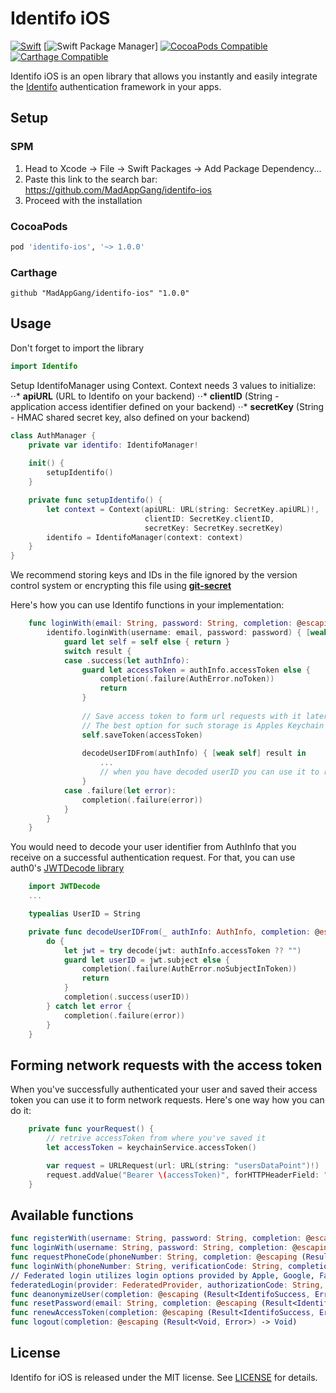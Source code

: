 # Identifo iOS

[![Swift](https://img.shields.io/badge/Swift-5.0+-Orange?style=flat-square)](https://img.shields.io/badge/Swift-5.0+-Orange?style=flat-square)
[![Swift Package Manager](https://img.shields.io/badge/Swift_Package_Manager-compatible-orange?style=flat-square)]
[![CocoaPods Compatible](https://img.shields.io/cocoapods/v/Alamofire.svg?style=flat-square)](https://img.shields.io/cocoapods/v/Alamofire.svg)
[![Carthage Compatible](https://img.shields.io/badge/Carthage-compatible-4BC51D.svg?style=flat-square)](https://github.com/Carthage/Carthage)

Identifo iOS is an open library that allows you instantly and easily integrate the [Identifo](https://github.com/MadAppGang/identifo) authentication framework in your apps.

## Setup

### SPM

1) Head to Xcode -> File -> Swift Packages -> Add Package Dependency...
2) Paste this link to the search bar: https://github.com/MadAppGang/identifo-ios
3) Proceed with the installation

### CocoaPods

```ruby
pod 'identifo-ios', '~> 1.0.0'
```

### Carthage

```ogdl
github "MadAppGang/identifo-ios" "1.0.0"
```

## Usage

Don't forget to import the library
```swift
import Identifo
```

Setup IdentifoManager using Context. 
Context needs 3 values to initialize: 
⋅⋅* __apiURL__ (URL to Identifo on your backend)
⋅⋅* __clientID__ (String - application access identifier defined on your backend)
⋅⋅* __secretKey__ (String - HMAC shared secret key, also defined on your backend)

```swift
class AuthManager {
    private var identifo: IdentifoManager!
    
    init() {
        setupIdentifo()
    }

    private func setupIdentifo() {
        let context = Context(apiURL: URL(string: SecretKey.apiURL)!,
                              clientID: SecretKey.clientID,
                              secretKey: SecretKey.secretKey)
        identifo = IdentifoManager(context: context)
    }
}
```
We recommend storing keys and IDs in the file ignored by the version control system or encrypting this file using [__git-secret__](https://git-secret.io)

Here's how you can use Identifo functions in your implementation:
```swift
    func loginWith(email: String, password: String, completion: @escaping (Result<Void, Error>) -> Void) {
        identifo.loginWith(username: email, password: password) { [weak self] result in
            guard let self = self else { return }
            switch result {
            case .success(let authInfo):
                guard let accessToken = authInfo.accessToken else {
                    completion(.failure(AuthError.noToken))
                    return
                }
                
                // Save access token to form url requests with it later. 
                // The best option for such storage is Apples Keychain Services
                self.saveToken(accessToken)
                
                decodeUserIDFrom(authInfo) { [weak self] result in
                    ...
                    // when you have decoded userID you can use it to request user entity from your server
                }
            case .failure(let error):
                completion(.failure(error))
            }
        }
    }
```

You would need to decode your user identifier from AuthInfo that you receive on a successful authentication request. 
For that, you can use auth0's [JWTDecode library](https://github.com/auth0/JWTDecode.swift)

```swift
    import JWTDecode
    ...

    typealias UserID = String

    private func decodeUserIDFrom(_ authInfo: AuthInfo, completion: @escaping (Result<UserID, Error>) -> Void) {
        do {
            let jwt = try decode(jwt: authInfo.accessToken ?? "")
            guard let userID = jwt.subject else {
                completion(.failure(AuthError.noSubjectInToken))
                return
            }
            completion(.success(userID))
        } catch let error {
            completion(.failure(error))
        }
    }
```

## Forming network requests with the access token

When you've successfully authenticated your user and saved their access token you can use it to form network requests.
Here's one way how you can do it:
```swift
    private func yourRequest() {
        // retrive accessToken from where you've saved it
        let accessToken = keychainService.accessToken()

        var request = URLRequest(url: URL(string: "usersDataPoint")!)
        request.addValue("Bearer \(accessToken)", forHTTPHeaderField: "Authorization")
    }
```

## Available functions
```swift
func registerWith(username: String, password: String, completion: @escaping (Result<AuthInfo, Error>) -> Void)
func loginWith(username: String, password: String, completion: @escaping (Result<AuthInfo, Error>) -> Void)
func requestPhoneCode(phoneNumber: String, completion: @escaping (Result<IdentifoSuccess, Error>) -> Void)
func loginWith(phoneNumber: String, verificationCode: String, completion: @escaping (Result<AuthInfo, Error>) -> Void)
// Federated login utilizes login options provided by Apple, Google, Facebook and Twitter
federatedLogin(provider: FederatedProvider, authorizationCode: String, completion: @escaping (Result<AuthInfo, Error>) -> Void)
func deanonymizeUser(completion: @escaping (Result<IdentifoSuccess, Error>) -> Void)
func resetPassword(email: String, completion: @escaping (Result<IdentifoSuccess, Error>) -> Void)
func renewAccessToken(completion: @escaping (Result<IdentifoSuccess, Error>) -> Void)
func logout(completion: @escaping (Result<Void, Error>) -> Void)
```

## License

Identifo for iOS is released under the MIT license. See [LICENSE](https://github.com/MadAppGang/identifo-ios/blob/master/LICENSE) for details.
